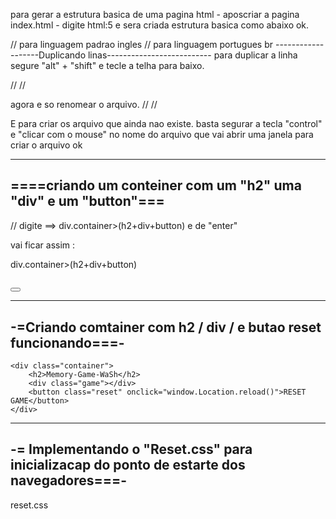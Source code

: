 para gerar a estrutura basica de uma pagina html - aposcriar a pagina index.html - digite html:5 e sera criada estrutura basica como abaixo ok.

<!DOCTYPE html>
<html lang="en"> // para linguagem padrao ingles
<html lang="pt-br"> // para linguagem portugues br
<head>
    <meta charset="UTF-8">
    <meta name="viewport" content="width=device-width, initial-scale=1.0">
    <title>Document</title>
</

-------------------Duplicando linas--------------------------
para duplicar a linha segure "alt" + "shift" e tecle a telha para baixo. 

 //   <link rel="stylesheet" href="./src/styles/reset.css">
 //   <link rel="stylesheet" href="./src/styles/reset.css">

agora e so renomear o arquivo.
//   <link rel="stylesheet" href="./src/styles/reset.css">
 //   <link rel="stylesheet" href="./src/styles/main.css">

 E para criar os arquivo que ainda nao existe. basta segurar a tecla "control" e "clicar com o mouse" no nome do arquivo que vai abrir uma janela para criar o arquivo ok

----------------------------------------------------------------
 ====criando um conteiner com um "h2" uma "div" e um "button"===
 ---------------------------------------------------------------
 // digite ==>  div.container>(h2+div+button) e de "enter"

 vai ficar assim :

 div.container>(h2+div+button)
    <div class="container">
        <h2></h2>
        <div></div>
        <button></button>
    </div>

----------------------------------------------------------------
-=Criando comtainer com h2 / div / e butao reset funcionando===-
----------------------------------------------------------------

<!-- // div.container>(h2+div+button) -->
    <div class="container">
        <h2>Memory-Game-WaSh</h2>
        <div class="game"></div>
        <button class="reset" onclick="window.Location.reload()">RESET GAME</button>
    </div>

---------------------------------------------------------------------------------------
-= Implementando o "Reset.css" para inicializacap do ponto de estarte dos navegadores===-
---------------------------------------------------------------------------------------

<!-- principais atributos a serem implementados-->
reset.css






